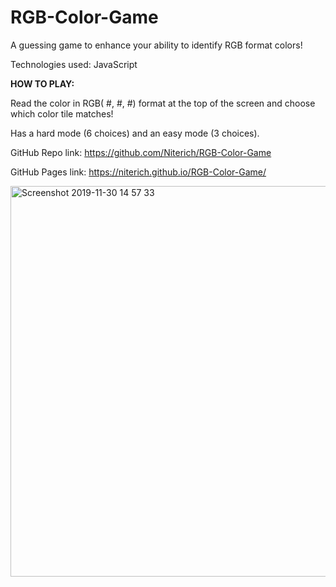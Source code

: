 # RGB-Color-Game

A guessing game to enhance your ability to identify RGB format colors!

Technologies used: JavaScript

<strong>HOW TO PLAY:</strong>

Read the color in RGB( #, #, #) format at the top of the screen and choose which color tile matches!

Has a hard mode (6 choices) and an easy mode (3 choices).

GitHub Repo link: https://github.com/Niterich/RGB-Color-Game

GitHub Pages link: https://niterich.github.io/RGB-Color-Game/

<img width="625" alt="Screenshot 2019-11-30 14 57 33" src="https://user-images.githubusercontent.com/52295078/69906509-d3012d00-1381-11ea-9bb5-2be6a9e85d4e.png">
